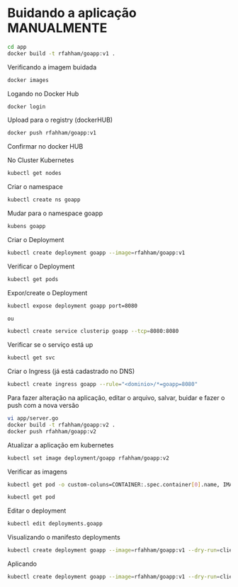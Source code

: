 # Buidando a aplicação MANUALMENTE

```bash
cd app
docker build -t rfahham/goapp:v1 .
```

Verificando a imagem buidada

```bash
docker images
```

Logando no Docker Hub

```bash
docker login
```

Upload para o registry (dockerHUB)

```bash
docker push rfahham/goapp:v1
```

Confirmar no docker HUB

No Cluster Kubernetes


```bash
kubectl get nodes
```

Criar o namespace

```bash
kubectl create ns goapp
```

Mudar para o namespace goapp

```bash
kubens goapp
```

Criar o Deployment

```bash
kubectl create deployment goapp --image=rfahham/goapp:v1
```

Verificar o Deployment

```bash
kubectl get pods
```

Expor/create o Deployment

```bash
kubectl expose deployment goapp port=8080

ou 

kubectl create service clusterip goapp --tcp=8080:8080
```

Verificar se o serviço está up

```bash
kubectl get svc
```

Criar o Ingress (já está cadastrado no DNS)

```bash
kubectl create ingress goapp --rule="<dominio>/*=goapp=8080"
```

Para fazer alteração na aplicação, editar o arquivo, salvar, buidar e fazer o push com a nova versão

```bash
vi app/server.go
docker build -t rfahham/goapp:v2 .
docker push rfahham/goapp:v2
```

Atualizar a aplicação em kubernetes

```bash
kubectl set image deployment/goapp rfahham/goapp:v2
```

Verificar as imagens

```bash
kubectl get pod -o custom-coluns=CONTAINER:.spec.container[0].name, IMAGE:.spec.container[0].image
```

```bash
kubectl get pod
```

Editar o deployment

```bash
kubectl edit deployments.goapp
```

Visualizando o manifesto deployments

```bash
kubectl create deployment goapp --image=rfahham/goapp:v1 --dry-run=client -o yaml
```

Aplicando 

```bash
kubectl create deployment goapp --image=rfahham/goapp:v1 --dry-run=client -o yaml | kubectl apply -f -
```
